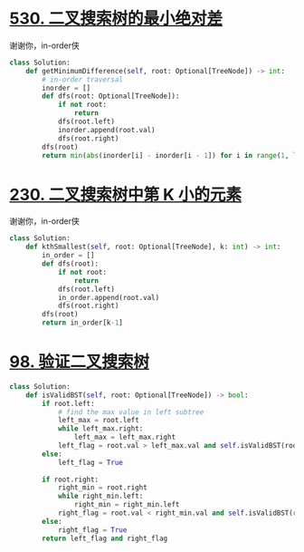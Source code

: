 # [530. 二叉搜索树的最小绝对差](https://leetcode.cn/problems/minimum-absolute-difference-in-bst/)
谢谢你，in-order侠
```python fold
class Solution:
    def getMinimumDifference(self, root: Optional[TreeNode]) -> int:
        # in-order traversal
        inorder = []
        def dfs(root: Optional[TreeNode]):
            if not root:
                return
            dfs(root.left)
            inorder.append(root.val)
            dfs(root.right)
        dfs(root)
        return min(abs(inorder[i] - inorder[i - 1]) for i in range(1, len(inorder)))
```
# [230. 二叉搜索树中第 K 小的元素](https://leetcode.cn/problems/kth-smallest-element-in-a-bst/)
谢谢你，in-order侠
```python fold
class Solution:
    def kthSmallest(self, root: Optional[TreeNode], k: int) -> int:
        in_order = []
        def dfs(root):
            if not root:
                return
            dfs(root.left)
            in_order.append(root.val)
            dfs(root.right)
        dfs(root)
        return in_order[k-1]
```
# [98. 验证二叉搜索树](https://leetcode.cn/problems/validate-binary-search-tree/)
```python fold
class Solution:
    def isValidBST(self, root: Optional[TreeNode]) -> bool:
        if root.left:
            # find the max value in left subtree
            left_max = root.left
            while left_max.right:
                left_max = left_max.right
            left_flag = root.val > left_max.val and self.isValidBST(root.left)
        else:
            left_flag = True
        
        if root.right:
            right_min = root.right
            while right_min.left:
                right_min = right_min.left
            right_flag = root.val < right_min.val and self.isValidBST(root.right)
        else:
            right_flag = True
        return left_flag and right_flag
```